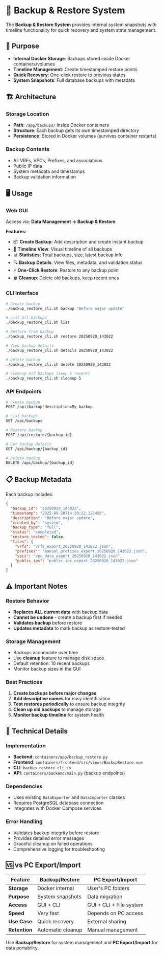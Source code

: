 # 🔄 Backup & Restore System

The **Backup & Restore System** provides internal system snapshots with timeline functionality for quick recovery and system state management.

## 🎯 **Purpose**

- **Internal Docker Storage**: Backups stored inside Docker containers/volumes
- **Timeline Management**: Create timestamped restore points
- **Quick Recovery**: One-click restore to previous states
- **System Snapshots**: Full database backups with metadata

## 🏗️ **Architecture**

### **Storage Location**
- **Path**: `/app/backups/` inside Docker containers
- **Structure**: Each backup gets its own timestamped directory
- **Persistence**: Stored in Docker volumes (survives container restarts)

### **Backup Contents**
- All VRFs, VPCs, Prefixes, and associations
- Public IP data
- System metadata and timestamps
- Backup validation information

## 🖥️ **Usage**

### **Web GUI**
Access via: **Data Management → Backup & Restore**

**Features:**
- 📦 **Create Backup**: Add description and create instant backup
- 📅 **Timeline View**: Visual timeline of all backups
- 📊 **Statistics**: Total backups, size, latest backup info
- 🔍 **Backup Details**: View files, metadata, and validation status
- ⚡ **One-Click Restore**: Restore to any backup point
- 🗑️ **Cleanup**: Delete old backups, keep recent ones

### **CLI Interface**
```bash
# Create backup
./backup_restore_cli.sh backup "Before major update"

# List all backups
./backup_restore_cli.sh list

# Restore from backup
./backup_restore_cli.sh restore 20250920_143022

# View backup details
./backup_restore_cli.sh details 20250920_143022

# Delete backup
./backup_restore_cli.sh delete 20250920_143022

# Cleanup old backups (keep 5 recent)
./backup_restore_cli.sh cleanup 5
```

### **API Endpoints**
```bash
# Create backup
POST /api/backup?description=My backup

# List backups
GET /api/backups

# Restore backup
POST /api/restore/{backup_id}

# Get backup details
GET /api/backup/{backup_id}

# Delete backup
DELETE /api/backup/{backup_id}
```

## 📋 **Backup Metadata**

Each backup includes:
```json
{
  "backup_id": "20250920_143022",
  "timestamp": "2025-09-20T14:30:22.123456",
  "description": "Before major update",
  "created_by": "system",
  "backup_type": "full",
  "status": "completed",
  "restore_tested": false,
  "files": {
    "vrfs": "vrfs_export_20250920_143022.json",
    "prefixes": "manual_prefixes_export_20250920_143022.json",
    "vpcs": "vpc_data_export_20250920_143022.json",
    "public_ips": "public_ips_export_20250920_143022.json"
  }
}
```

## ⚠️ **Important Notes**

### **Restore Behavior**
- **Replaces ALL current data** with backup data
- **Cannot be undone** - create a backup first if needed
- **Validates backup** before restore
- **Updates metadata** to mark backup as restore-tested

### **Storage Management**
- Backups accumulate over time
- Use **cleanup** feature to manage disk space
- Default retention: 10 recent backups
- Monitor backup sizes in the GUI

### **Best Practices**
1. **Create backups before major changes**
2. **Add descriptive names** for easy identification
3. **Test restores periodically** to ensure backup integrity
4. **Clean up old backups** to manage storage
5. **Monitor backup timeline** for system health

## 🔧 **Technical Details**

### **Implementation**
- **Backend**: `containers/app/backup_restore.py`
- **Frontend**: `containers/frontend/src/views/BackupRestore.vue`
- **CLI**: `backup_restore_cli.sh`
- **API**: `containers/backend/main.py` (backup endpoints)

### **Dependencies**
- Uses existing `DataExporter` and `DataImporter` classes
- Requires PostgreSQL database connection
- Integrates with Docker Compose services

### **Error Handling**
- Validates backup integrity before restore
- Provides detailed error messages
- Graceful cleanup on failed operations
- Comprehensive logging for troubleshooting

## 🆚 **vs PC Export/Import**

| Feature | Backup/Restore | PC Export/Import |
|---------|----------------|------------------|
| **Storage** | Docker internal | User's PC folders |
| **Purpose** | System snapshots | Data migration |
| **Access** | GUI + CLI | GUI + CLI + File system |
| **Speed** | Very fast | Depends on PC access |
| **Use Case** | Quick recovery | External sharing |
| **Retention** | Automatic cleanup | Manual management |

Use **Backup/Restore** for system management and **PC Export/Import** for data portability.
